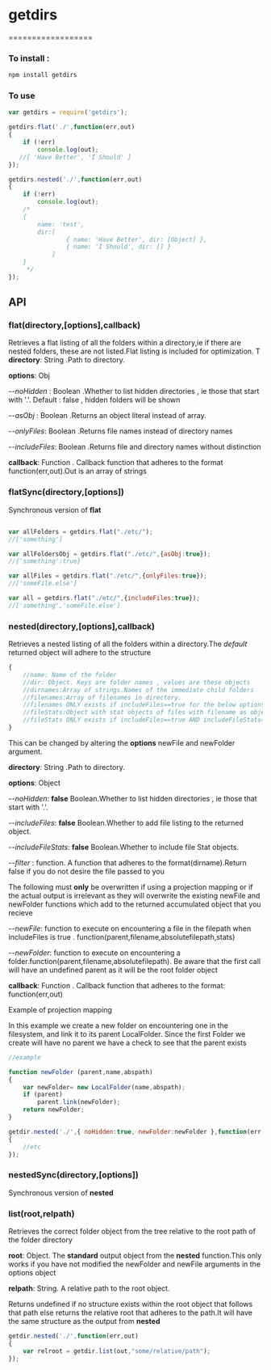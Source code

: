 # getdirs
==================
### To install :
```bash
npm install getdirs
```

### To use
```js
var getdirs = require('getdirs');

getdirs.flat('./',function(err,out)
{
    if (!err)
        console.log(out);
   //[ 'Have Better', 'I Should' ]
});

getdirs.nested('./',function(err,out)
{
    if (!err)
        console.log(out);
    /*
    { 
        name: 'test',
        dir:[ 
                { name: 'Have Better', dir: [Object] },
                { name: 'I Should', dir: [] } 
            ] 
    }
     */
});
```

## API

### flat(directory,[options],callback)

Retrieves a flat listing of all the folders within a directory,ie if there are nested folders, these are not listed.Flat listing is included for optimization.
T
**directory**: String .Path to directory.

**options**: Obj

--*noHidden* : Boolean .Whether to list hidden directories , ie those that start with '.'. Default : false , hidden folders will be shown 

--*asObj*    : Boolean .Returns an object literal instead of array.

--*onlyFiles*: Boolean .Returns file names instead of directory names

--*includeFiles*: Boolean .Returns file and directory names without distinction

**callback**: Function . Callback function that adheres to the format function(err,out).Out is an array  of strings

### flatSync(directory,[options])
Synchronous version of **flat**

```js

var allFolders = getdirs.flat("./etc/");
//['something']

var allFoldersObj = getdirs.flat("./etc/",{asObj:true});
//{'something':true}

var allFiles = getdirs.flat("./etc/",{onlyFiles:true});
//['someFile.else']

var all = getdirs.flat("./etc/",{includeFiles:true});
//['something','someFile.else']

```

### nested(directory,[options],callback)

Retrieves a nested listing of all the folders within a directory.The *default* returned object will adhere to the structure 

```js
{
    //name: Name of the folder
    //dir: Object. Keys are folder names , values are these objects
    //dirnames:Array of strings.Names of the immediate child folders
    //filenames:Array of filenames in directory.
    //filenames ONLY exists if includeFiles==true for the below options 
    //fileStats:Object with stat objects of files with filename as object key
    //fileStats ONLY exists if includeFiles==true AND includeFileStats==true for the below options 
}
```
This can be changed by altering the **options** newFile and newFolder argument.

**directory**: String .Path to directory.

**options**: Object

--*noHidden*: **false** Boolean.Whether to list hidden directories , ie those that start with '.'. 

--*includeFiles*: **false** Boolean.Whether to add file listing to the returned object.

--*includeFileStats*: **false** Boolean.Whether to include file Stat objects. 

--*filter* : function. A function that adheres to the format(dirname).Return false if you do not desire the file passed to you

The following must **only** be overwritten if using a projection mapping or if the actual output is irrelevant as they will overwrite the 
existing newFile and newFolder functions which add to the returned accumulated object that you recieve

--*newFile*: function to execute on encountering a file in the filepath when includeFiles is true . function(parent,filename,absolutefilepath,stats)

--*newFolder*: function to execute on encountering a folder.function(parent,filename,absolutefilepath). Be aware that the first call will have an undefined parent as it will be the root folder object

**callback**: Function . Callback function that adheres to the format: function(err,out)

Example of projection mapping

In this example we create a new folder on encountering one in the filesystem, and link it to its parent LocalFolder. Since the first 
Folder we create will have no parent we have a check to see that the parent exists
```js
//example 

function newFolder (parent,name,abspath)
{
    var newFolder= new LocalFolder(name,abspath);
    if (parent)
        parent.link(newFolder);
    return newFolder;
}

getdir.nested('./',{ noHidden:true, newFolder:newFolder },function(err,out)
{
    //etc
});

```
### nestedSync(directory,[options])
Synchronous version of **nested**

### list(root,relpath)

Retrieves the correct folder object from the tree relative to the root path of the folder directory

**root**: Object. The **standard** output object from the **nested** function.This only works if you have not modified the newFolder and newFile arguments in the options object 

**relpath**: String. A relative path to the root object.

Returns undefined if no structure exists within the root object that follows that path else returns the relative root that adheres to the path.It will have the same structure as the output from **nested**

```js
getdir.nested('./',function(err,out)
{
    var relroot = getdir.list(out,"some/relative/path");
});

```

